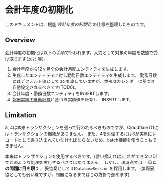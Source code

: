 # 会計年度の初期化

このドキュメントは、機能 *会計年度の初期化* の仕様を整理したものです。

## Overview

会計年度の初期化は以下の手順で行われます。入力として対象の年度を数値で受け取ります(`2025` 等)。

1. 会計年度から12ヶ月分の会計月度エンティティを生成します。
2. 生成したエンティティに対し勤務日数エンティティを生成します。
   勤務日数にはデフォルト値として `20` を渡していますが、本来はカレンダーに基づき自動設定されるべきです(TODO)。
3. 会計年度・勤務日数エンティティをINSERTします。
4. [報酬実績の自動計算](./automated_income_calculation.md)に基づき実績値を計算し、INSERTします。

## Limitation

3, 4は本来トランザクションを張って行われるべきものですが、Cloudflare D1にはトランザクションの機能がありません。
また、4を処理するには3が実際にレコードとして書き込まれていなければならないため、batch機能を使うこともできません。

本来はトランザクションを使用するべきです。(言い換えれば)これができないD1でこのような処理を実行するべきではありません。
しかし、現時点では **一旦この問題に目を瞑り** 、妥協案として `D1DatabaseSession` を採用します。
(実際妥協としても弱い線ですが、問題になるまではこの方針で進めます)
